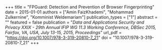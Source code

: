 +++
title = "FPGuard: Detection and Prevention of Browser Fingerprinting"
date = 2015-01-01
authors = ["Amin FaizKhademi", "Mohammad Zulkernine", "Komminist Weldemariam"]
publication_types = ["1"]
abstract = ""
featured = false
publication = "*Data and Applications Security and Privacy XXIX - 29th Annual IFIP WG 11.3 Working Conference, DBSec 2015, Fairfax, VA, USA, July 13-15, 2015, Proceedings*"
url_pdf = "https://doi.org/10.1007/978-3-319-20810-7_21"
doi = "10.1007/978-3-319-20810-7_21"
+++

